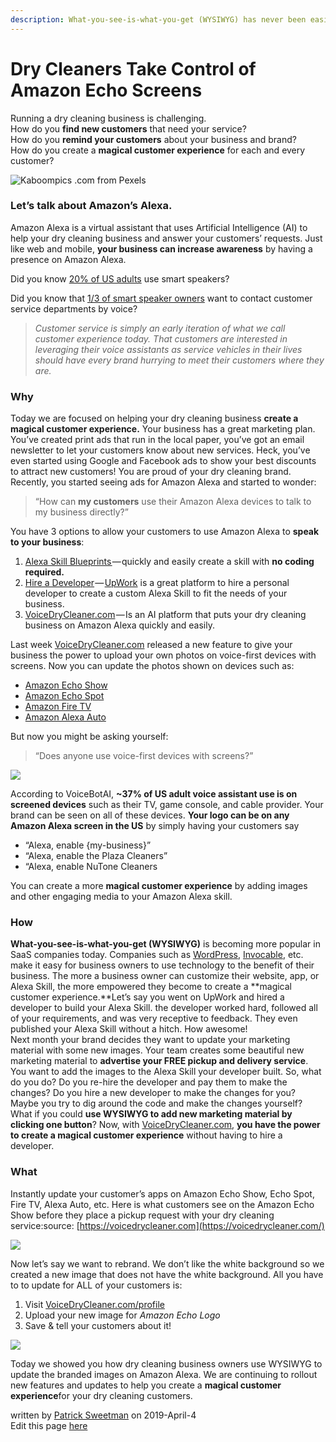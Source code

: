 ```yaml
---
description: What-you-see-is-what-you-get (WYSIWYG) has never been easier.
---
```


# Dry Cleaners Take Control of Amazon Echo Screens

Running a dry cleaning business is challenging.  
How do you **find new customers** that need your service?  
How do you **remind your customers** about your business and brand?  
How do you create a **magical customer experience** for each and every customer?

![Kaboompics .com from Pexels](https://cdn-images-1.medium.com/max/800/1*DfH7ghsKpiV81q0ZyPpeWg.jpeg)

### **Let’s talk about Amazon’s Alexa.**

Amazon Alexa is a virtual assistant that uses Artificial Intelligence \(AI\) to help your dry cleaning business and answer your customers’ requests. Just like web and mobile, **your business can increase awareness** by having a presence on Amazon Alexa.

Did you know [20% of US adults](https://techcrunch.com/2018/03/07/47-3-million-u-s-adults-have-access-to-a-smart-speaker-report-says/) use smart speakers?

Did you know that [1/3 of smart speaker owners](https://voicebot.ai/2019/03/18/about-one-third-of-smart-speaker-owners-want-to-contact-customer-service-departments-by-voice/) want to contact customer service departments by voice?

> _Customer service is simply an early iteration of what we call customer experience today. That customers are interested in leveraging their voice assistants as service vehicles in their lives should have every brand hurrying to meet their customers where they are._

### Why

Today we are focused on helping your dry cleaning business **create a magical customer experience.** Your business has a great marketing plan. You’ve created print ads that run in the local paper, you’ve got an email newsletter to let your customers know about new services. Heck, you’ve even started using Google and Facebook ads to show your best discounts to attract new customers! You are proud of your dry cleaning brand.  
Recently, you started seeing ads for Amazon Alexa and started to wonder:

> “How can **my customers** use their Amazon Alexa devices to talk to my business directly?”

You have 3 options to allow your customers to use Amazon Alexa to **speak to your business**:

1. [Alexa Skill Blueprints ](https://blueprints.amazon.com/bp/amzn.ask.bp.d44bd2c8-f065-41a1-9056-d26fa40748e6?ref_=ask_bp_home_7_0)— quickly and easily create a skill with **no coding required.**
2. [Hire a Developer](https://developer.amazon.com/alexa-skills-kit) — [UpWork](https://www.upwork.com/) is a great platform to hire a personal developer to create a custom Alexa Skill to fit the needs of your business.
3. [VoiceDryCleaner.com](https://voicedrycleaner.com/) — Is an AI platform that puts your dry cleaning business on Amazon Alexa quickly and easily.

Last week [VoiceDryCleaner.com](https://voicedrycleaner.com/) released a new feature to give your business the power to upload your own photos on voice-first devices with screens. Now you can update the photos shown on devices such as:

* [Amazon Echo Show](https://www.amazon.com/All-new-Echo-Show-2nd-Gen/dp/B077SXWSRP/ref=sr_1_1?keywords=echo+show&qid=1554411084&s=gateway&sr=8-1)
* [Amazon Echo Spot](https://www.amazon.com/Echo-Spot-Smart-Display-Alexa/dp/B073SQYXTW/ref=sr_1_1?keywords=echo+spot&qid=1554411362&s=gateway&sr=8-1)
* [Amazon Fire TV](https://www.amazon.com/Introducing-Fire-TV-Stick-4K-with-All-New-Alexa-Voice-Remote/dp/B079QHML21/ref=sr_1_1?keywords=amazon+fire+tv&qid=1554411384&s=gateway&sr=8-1)
* [Amazon Alexa Auto](https://www.amazon.com/gp/product/B0753K4CWG/ref=s9_acsd_al_bw_c_x_3_w?pf_rd_m=ATVPDKIKX0DER&pf_rd_s=merchandised-search-3&pf_rd_r=2MHMVV3B1SNP35X9ESRQ&pf_rd_t=101&pf_rd_p=7e487964-e74a-4a54-8b95-4f446032ea2b&pf_rd_i=17942714011)

But now you might be asking yourself:

> “Does anyone use voice-first devices with screens?”

![](https://cdn-images-1.medium.com/max/800/1*Xdnpygq-s1x1LWDtW29pLw.png)

According to VoiceBotAI, **~37% of US adult voice assistant use is on screened devices** such as their TV, game console, and cable provider. Your brand can be seen on all of these devices. **Your logo can be on any Amazon Alexa screen in the US** by simply having your customers say

* “Alexa, enable {my-business}”
* “Alexa, enable the Plaza Cleaners”
* “Alexa, enable NuTone Cleaners

You can create a more **magical customer experience** by adding images and other engaging media to your Amazon Alexa skill.

### How

**What-you-see-is-what-you-get \(WYSIWYG\)** is becoming more popular in SaaS companies today. Companies such as [WordPress](https://wordpress.com/), [Invocable](https://www.invocable.com/), etc. make it easy for business owners to use technology to the benefit of their business. The more a business owner can customize their website, app, or Alexa Skill, the more empowered they become to create a **magical customer experience.**Let’s say you went on UpWork and hired a developer to build your Alexa Skill. the developer worked hard, followed all of your requirements, and was very receptive to feedback. They even published your Alexa Skill without a hitch. How awesome!   
Next month your brand decides they want to update your marketing material with some new images. Your team creates some beautiful new marketing material to **advertise your FREE pickup and delivery service**. You want to add the images to the Alexa Skill your developer built. So, what do you do? Do you re-hire the developer and pay them to make the changes? Do you hire a new developer to make the changes for you? Maybe you try to dig around the code and make the changes yourself?  
What if you could **use WYSIWYG to add new marketing material by clicking one button**? Now, with [VoiceDryCleaner.com](https://voicedrycleaner.com/profile), **you have the power to create a magical customer experience** without having to hire a developer.

### What

Instantly update your customer’s apps on Amazon Echo Show, Echo Spot, Fire TV, Alexa Auto, etc. Here is what customers see on the Amazon Echo Show before they place a pickup request with your dry cleaning service:source: [https://voicedrycleaner.com](https://voicedrycleaner.com/)

![](https://cdn-images-1.medium.com/max/800/1*GpPIbfY9XjJHr2IAA9Fl2A.png)

Now let’s say we want to rebrand. We don’t like the white background so we created a new image that does not have the white background. All you have to to update for ALL of your customers is:

1. Visit [VoiceDryCleaner.com/profile](https://voicedrycleaner.com/profile)
2. Upload your new image for _Amazon Echo Logo_
3. Save & tell your customers about it!

![](https://cdn-images-1.medium.com/max/800/1*FuNuWJWsPKcVJDNrL3sBVg.png)

Today we showed you how dry cleaning business owners use WYSIWYG to update the branded images on Amazon Alexa. We are continuing to rollout new features and updates to help you create a **magical customer experience**for your dry cleaning customers.

written by [Patrick Sweetman](https://www.linkedin.com/in/patricksweetman365/) on 2019-April-4  
Edit this page [here](https://github.com/VoiceFirstTech/voicefirsttech.com/edit/master/blog/dry-cleaners-take-control-of-amazon-echo-screens.md)

